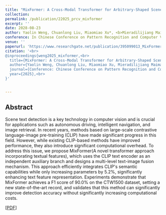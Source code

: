 ```yaml
---
title: "MixFormer: A Cross-Modal Transformer for Arbitrary-Shaped Scene Text Detection"
collection: 
permalink: /publication/22025_prcv_mixformer
excerpt: ''
date: 2028-08-23
author: Yaolin Weng, Chuanlong Liu, Miaomiao Xu*, <b>Mieradilijiang Maimaiti</b>, and Wushour Silamu*
conference: In Chinese Conference on Pattern Recognition and Computer Vision <b>(PRCV, 2025)</b> (*=corresponding author) (Long paper, poster)
venue: ''
paperurl: 'https://www.researchgate.net/publication/395099013_MixFormer_A_Cross-Modal_Transformer_for_Arbitrary-Shaped_Scene_Text_Detection'
citation: '<br>
@inproceedings{weng2025_mixformer,<br>
  title={MixFormer: A Cross-Modal Transformer for Arbitrary-Shaped Scene Text Detection},<br>
  author={Yaolin Weng, Chuanlong Liu, Miaomiao Xu, Mieradilijiang Maimaiti, and Wushour Silamu},<br>
  journal={Conference: Chinese Conference on Pattern Recognition and Computer Vision (PRCV)},<br>
  year={2025},<br>
}'


---
```

<h2><strong>Abstract</strong></h2>
Scene text detection is a key technology in computer vision and is crucial for applications such as autonomous driving, intelligent navigation, and image retrieval. 
In recent years, methods based on large-scale contrastive language-image pre-training (CLIP) have made significant progress in this field. 
However, while existing CLIP-based methods have improved performance, they also introduce significant computational overhead. 
To address this issue, we propose MixFormer(A novel transformer approach incorporating textual features), which uses the CLIP text encoder as an independent auxiliary branch and designs a multi-level text-image fusion mechanism. 
This approach efficiently integrates CLIP's semantic capabilities while only increasing parameters by 5.2%, significantly enhancing text feature representation. 
Experiments demonstrate that MixFormer achieves a F1 score of 90.0% on the CTW1500 dataset, setting a new state-of-the-art record, and validates that this method can significantly improve detection accuracy without significantly increasing computational costs.

\[[PDF](https://www.researchgate.net/publication/395099013_MixFormer_A_Cross-Modal_Transformer_for_Arbitrary-Shaped_Scene_Text_Detection)\]



